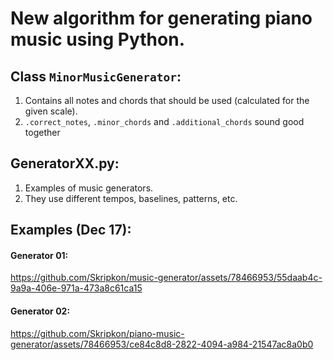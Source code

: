# New algorithm for generating piano music using Python.
## Class ```MinorMusicGenerator```:
1. Contains all notes and chords that should be used (calculated for the given scale).
2. ```.correct_notes```, ```.minor_chords``` and ```.additional_chords``` sound good together

## GeneratorXX.py:
1. Examples of music generators.
2. They use different tempos, baselines, patterns, etc.

## Examples (Dec 17):

#### Generator 01:

https://github.com/Skripkon/music-generator/assets/78466953/55daab4c-9a9a-406e-971a-473a8c61ca15

#### Generator 02:

https://github.com/Skripkon/piano-music-generator/assets/78466953/ce84c8d8-2822-4094-a984-21547ac8a0b0

